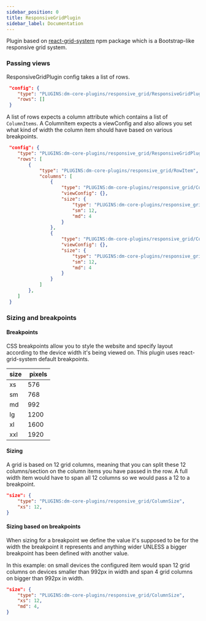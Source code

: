```yaml
---
sidebar_position: 0
title: ResponsiveGridPlugin
sidebar_label: Documentation
---
```


Plugin based on [react-grid-system](https://www.npmjs.com/package/react-grid-system) npm package which is a Bootstrap-like responsive grid system.

### Passing views

ResponsiveGridPlugin config takes a list of rows.

```json {3}
 "config": {
    "type": "PLUGINS:dm-core-plugins/responsive_grid/ResponsiveGridPluginConfig",
    "rows": []
 }
```

A list of rows expects a column attribute which contains a list of `ColumnItems`. A ColumnItem expects a viewConfig and also allows you set what kind of width the column item should have based on various breakpoints.

```json {6}
 "config": {
    "type": "PLUGINS:dm-core-plugins/responsive_grid/ResponsiveGridPluginConfig",
    "rows": [
        {
            "type": "PLUGINS:dm-core-plugins/responsive_grid/RowItem",
            "columns": [
                {
                    "type": "PLUGINS:dm-core-plugins/responsive_grid/ColumnItem",
                    "viewConfig": {},
                    "size": {
                        "type": "PLUGINS:dm-core-plugins/responsive_grid/ColumnSize",
                        "sm": 12,
                        "md": 4
                    }
                },
                {
                    "type": "PLUGINS:dm-core-plugins/responsive_grid/ColumnItem",
                    "viewConfig": {},
                    "size": {
                        "type": "PLUGINS:dm-core-plugins/responsive_grid/ColumnSize",
                        "sm": 12,
                        "md": 4
                    }
                }
            ]
        },
    ]
 }
```

### Sizing and breakpoints

#### Breakpoints
CSS breakpoints allow you to style the website and specify layout according to the device width it's being viewed on. This plugin uses react-grid-system default breakpoints.

| **size** | **pixels** |
| -------- | ---------- |
|    xs    |    576     |
|    sm    |    768     |
|    md    |    992     |
|    lg    |    1200    |
|    xl    |    1600    |
|    xxl   |    1920    |

#### Sizing
A grid is based on 12 grid columns, meaning that you can split these 12 columns/section on the column items you have passed in the row. A full width item would have to span all 12 columns so we would pass a 12 to a breakpoint. 
```json {3}
"size": {
    "type": "PLUGINS:dm-core-plugins/responsive_grid/ColumnSize",
    "xs": 12,
}
```

#### Sizing based on breakpoints
When sizing for a breakpoint we define the value it's supposed to be for the width the breakpoint it represents and anything wider UNLESS a bigger breakpoint has been defined with another value.

In this example: on small devices the configured item would span 12 grid columns on devices smaller than 992px in width and span 4 grid columns on bigger than 992px in width.
```json {3-4}
"size": {
    "type": "PLUGINS:dm-core-plugins/responsive_grid/ColumnSize",
    "xs": 12,
    "md": 4,
}
```